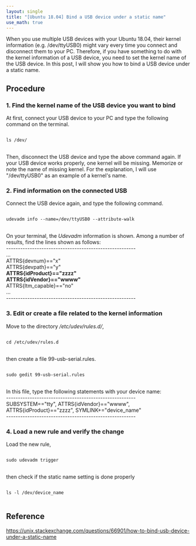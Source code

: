 ```yaml
---
layout: single
title: "[Ubuntu 18.04] Bind a USB device under a static name"
use_math: true
---
```

When you use multiple USB devices with your Ubuntu 18.04, their kernel information (e.g. /dev/ttyUSB0) might vary every time you connect and disconnect them to your PC.
Therefore, if you have something to do with the kernel information of a USB device, you need to set the kernel name of the USB device.
In this post, I will show you how to bind a USB device under a static name.

## Procedure
### 1. Find the kernel name of the USB device you want to bind
At first, connect your USB device to your PC and type the following command on the terminal.
<pre>
<code>
ls /dev/
</code>
</pre>
Then, disconnect the USB device and type the above command again. If your USB device works properly, one kernel will be missing.
Memorize or note the name of missing kernel. 
For the explanation, I will use "/dev/ttyUSB0" as an example of a kernel's name.

### 2. Find information on the connected USB
Connect the USB device again, and type the following command.
<pre>
<code>
udevadm info --name=/dev/ttyUSB0 --attribute-walk
</code>
</pre>
On your terminal, the *Udevadm* information is shown.
Among a number of results, find the lines shown as follows:
<br> ------------------------------------------------------- 
<br> ... 
<br> ATTRS{devnum}=="x" 
<br> ATTRS{devpath}=="y"
<br> **ATTRS{idProduct}=="zzzz"**
<br> **ATTRS{idVendor}=="wwww"**
<br> ATTRS{ltm_capable}=="no"
<br> ...
<br> -------------------------------------------------------

### 3. Edit or create a file related to the kernel information
Move to the directory */etc/udev/rules.d/*,
<pre>
<code>
cd /etc/udev/rules.d
</code>
</pre>
then create a file 99-usb-serial.rules.
<pre>
<code>
sudo gedit 99-usb-serial.rules
</code>
</pre>
In this file, type the following statements with your device name:
<br> ------------------------------------------------------- 
<br> SUBSYSTEM=="tty", ATTRS{idVendor}=="wwww", ATTRS{idProduct}=="zzzz", SYMLINK+="device_name" 
<br> ------------------------------------------------------- 

### 4. Load a new rule and verify the change
Load the new rule,
<pre>
<code>
sudo udevadm trigger
</code>
</pre>
then check if the static name setting is done properly
<pre>
<code>
ls -l /dev/device_name
</code>
</pre>


## Reference
https://unix.stackexchange.com/questions/66901/how-to-bind-usb-device-under-a-static-name
